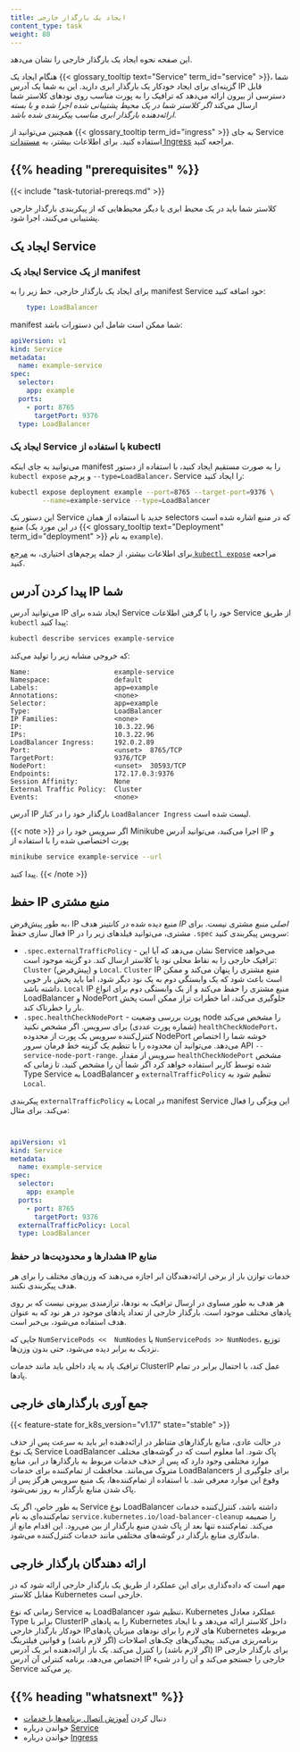 ```yaml
---
title: ایجاد یک بارگذار خارجی
content_type: task
weight: 80
---
```


<!-- overview -->

این صفحه نحوه ایجاد یک بارگذار خارجی را نشان می‌دهد.

هنگام ایجاد یک {{< glossary_tooltip text="Service" term_id="service" >}}، شما
گزینه‌ای برای ایجاد خودکار یک بارگذار ابری دارید. این به شما
یک آدرس IP قابل دسترسی از بیرون ارائه می‌دهد که ترافیک را به پورت مناسب روی نودهای
کلاستر شما ارسال می‌کند
_اگر کلاستر شما در یک محیط پشتیبانی شده اجرا شده و با
بسته ارائه‌دهنده بارگذار ابری مناسب پیکربندی شده باشد_.

همچنین می‌توانید از {{< glossary_tooltip term_id="ingress" >}} به جای Service استفاده کنید.
برای اطلاعات بیشتر، به [مستندات Ingress](/docs/concepts/services-networking/ingress/)
مراجعه کنید.

## {{% heading "prerequisites" %}}

{{< include "task-tutorial-prereqs.md" >}}

کلاستر شما باید در یک محیط ابری یا دیگر محیط‌هایی که از پیکربندی بارگذار خارجی
پشتیبانی می‌کنند، اجرا شود.


<!-- steps -->

## ایجاد یک Service

### ایجاد یک Service از یک manifest

برای ایجاد یک بارگذار خارجی، خط زیر را به manifest
Service خود اضافه کنید:

```yaml
    type: LoadBalancer
```

manifest شما ممکن است شامل این دستورات باشد:

```yaml
apiVersion: v1
kind: Service
metadata:
  name: example-service
spec:
  selector:
    app: example
  ports:
    - port: 8765
      targetPort: 9376
  type: LoadBalancer
```

### ایجاد یک Service با استفاده از kubectl

می‌توانید به جای اینکه manifest را به صورت مستقیم ایجاد کنید، با استفاده از دستور
`kubectl expose` و پرچم `--type=LoadBalancer`، Service را ایجاد کنید:

```bash
kubectl expose deployment example --port=8765 --target-port=9376 \
        --name=example-service --type=LoadBalancer
```

این دستور یک Service جدید با استفاده از همان selectors که در منبع اشاره شده است
منبع (در این مورد یک
{{< glossary_tooltip text="Deployment" term_id="deployment" >}} به نام `example`).

برای اطلاعات بیشتر، از جمله پرچم‌های اختیاری، به
[مرجع `kubectl expose`](/docs/reference/generated/kubectl/kubectl-commands/#expose)
مراجعه کنید.

## پیدا کردن آدرس IP شما

می‌توانید آدرس IP ایجاد شده برای Service خود را با گرفتن اطلاعات Service
از طریق `kubectl` پیدا کنید:

```bash
kubectl describe services example-service
```

که خروجی مشابه زیر را تولید می‌کند:

```
Name:                     example-service
Namespace:                default
Labels:                   app=example
Annotations:              <none>
Selector:                 app=example
Type:                     LoadBalancer
IP Families:              <none>
IP:                       10.3.22.96
IPs:                      10.3.22.96
LoadBalancer Ingress:     192.0.2.89
Port:                     <unset>  8765/TCP
TargetPort:               9376/TCP
NodePort:                 <unset>  30593/TCP
Endpoints:                172.17.0.3:9376
Session Affinity:         None
External Traffic Policy:  Cluster
Events:                   <none>
```

آدرس IP بارگذار خود را در کنار `LoadBalancer Ingress` لیست شده است.

{{< note >}}
اگر سرویس خود را در Minikube اجرا می‌کنید، می‌توانید آدرس IP و پورت اختصاصی شده را با استفاده از
```bash
minikube service example-service --url
```
پیدا کنید.
{{< /note >}}

## حفظ IP منبع مشتری

به طور پیش‌فرض، IP منبع دیده شده در کانتینر هدف *IP اصلی منبع*
مشتری نیست. برای فعال سازی حفظ IP مشتری، می‌توانید فیلدهای زیر را در
`.spec` سرویس پیکربندی کنید:

* `.spec.externalTrafficPolicy` - نشان می‌دهد که آیا این Service می‌خواهد ترافیک
  خارجی را به نقاط محلی نود یا کلاستر ارسال کند. دو گزینه موجود است: `Cluster` (پیش‌فرض)
  و `Local`. `Cluster` IP منبع مشتری را پنهان می‌کند و ممکن است باعث شود که یک وابستگی دوم
  به یک نود دیگر شود، اما باید پخش بار خوبی داشته باشد. `Local` IP منبع مشتری را حفظ می‌کند
  و از یک وابستگی دوم برای انواع LoadBalancer و NodePort جلوگیری می‌کند، اما خطرات تراز ممکن است
  پخش بار را خطرناک کند.
* `.spec.healthCheckNodePort` - پورت بررسی وضعیت node را مشخص می‌کند
  (شماره پورت عددی) برای سرویس. اگر مشخص نکنید
  `healthCheckNodePort`، کنترل‌کننده سرویس یک پورت از محدوده NodePort خوشه شما را اختصاص می‌دهد.
  می‌توانید آن محدوده را با تنظیم یک گزینه خط فرمان سرور API
  `--service-node-port-range`. سرویس از مقدار `healthCheckNodePort` مشخص شده توسط کاربر استفاده خواهد کرد
  اگر شما آن را مشخص کنید، تا زمانی که
  Type Service به LoadBalancer و `externalTrafficPolicy` تنظیم شود
  به `Local`.

پیکربندی `externalTrafficPolicy` به Local در manifest Service
این ویژگی را فعال می‌کند. برای مثال:

```yaml


apiVersion: v1
kind: Service
metadata:
  name: example-service
spec:
  selector:
    app: example
  ports:
    - port: 8765
      targetPort: 9376
  externalTrafficPolicy: Local
  type: LoadBalancer
```

### هشدارها و محدودیت‌ها در حفظ IP منابع

خدمات توازن بار از برخی ارائه‌دهندگان ابر اجازه می‌دهند که وزن‌های مختلف را برای هر هدف پیکربندی نکنند.

هر هدف به طور مساوی در ارسال ترافیک به نود‌ها، ترازمندی بیرونی نیست که بر روی پادهای مختلف موجود است.
بارگذار خارجی از تعداد پادهای موجود در هر نود که به عنوان هدف استفاده می‌شود، بی‌خبر است.

جایی که `NumServicePods <<  NumNodes` یا `NumServicePods >> NumNodes`، توزیع نزدیک به برابر
دیده می‌شود، حتی بدون وزن‌ها.

ترافیک پاد به پاد داخلی باید مانند خدمات ClusterIP عمل کند، با احتمال برابر در تمام پادها.

## جمع آوری بارگذارهای خارجی

{{< feature-state for_k8s_version="v1.17" state="stable" >}}

در حالت عادی، منابع بارگذارهای متناظر در ارائه‌دهنده ابر باید
به سرعت پس از حذف یک نوع Service LoadBalancer پاک شود. اما معلوم است
که در گوشه‌های مختلف موارد مختلفی وجود دارد که پس از
حذف خدمات مربوط به بارگذارها در ابر، منابع متروک می‌مانند. محافظت از تمام‌کننده برای خدمات LoadBalancers
برای جلوگیری از وقوع این موارد معرفی شد. با استفاده از تمام‌کننده‌ها، یک منبع سرویس
هرگز پس از پاک شدن منابع بارگذار به روز نمی‌شود.

به طور خاص، اگر یک Service نوع LoadBalancer داشته باشد، کنترل‌کننده خدمات
تمام‌کننده‌ای به نام `service.kubernetes.io/load-balancer-cleanup` را ضمیمه می‌کند.
تمام‌کننده تنها بعد از پاک شدن منبع بارگذار از بین می‌رود.
این اقدام مانع از ماندگاری منابع بارگذار در گوشه‌های مختلفی مانند
خدمات کنترل‌کننده می‌شود.

## ارائه دهندگان بارگذار خارجی

مهم است که داده‌گذاری برای این عملکرد از طریق یک بارگذار خارجی ارائه شود که در مقابل کلاستر Kubernetes خارجی است.

زمانی که نوع Service به LoadBalancer تنظیم شود، Kubernetes عملکرد معادل Type برابر با ClusterIP را به پادهای
Kubernetes داخل کلاستر ارائه می‌دهد و با ایجاد خودکار بارگذار خارجی
IP‌های لازم را برای نودهای میزبان پادهای Kubernetes مربوطه برنامه‌ریزی می‌کند. پیچیدگی‌های چک‌های اصلاحات (اگر لازم باشد) و قوانین فیلترینگ (اگر لازم باشد) را کنترل می‌کند. یک بار ارائه‌دهنده ابر یک آدرس IP برای بارگذار خارجی اختصاص می‌دهد، برنامه کنترلی آن آدرس IP خارجی را جستجو می‌کند و آن را در شیء Service پر می‌کند.

## {{% heading "whatsnext" %}}

* دنبال کردن [آموزش اتصال برنامه‌ها با خدمات](/docs/tutorials/services/connect-applications-service/)
* خواندن درباره [Service](/docs/concepts/services-networking/service/)
* خواندن درباره [Ingress](/docs/concepts/services-networking/ingress/)